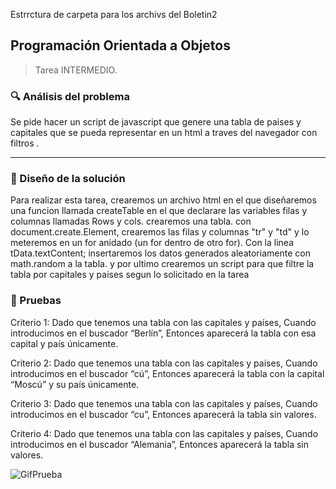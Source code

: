 Estrrctura de carpeta para los archivs del Boletin2
## Programación Orientada a Objetos




> Tarea INTERMEDIO.



### 🔍 Análisis del problema




Se pide hacer un script de javascript que genere una tabla de paises y capitales que se pueda representar en un html a traves del navegador con filtros .


---


### 📐 Diseño de la solución




Para realizar esta tarea, crearemos un archivo html en el que diseñaremos una funcion llamada createTable en el que declarare las variables filas y columnas llamadas Rows y cols.
crearemos una tabla.
con document.create.Element, crearemos las filas y columnas "tr" y "td"
y lo meteremos en un for anidado (un for dentro de otro for). Con la linea tData.textContent; insertaremos los datos generados aleatoriamente con math.random a la tabla.
y por ultimo crearemos un script para que filtre la tabla por capitales y paises segun lo solicitado en la tarea





### 📐 Pruebas

Criterio 1:
Dado que tenemos una tabla con las capitales y países,
Cuando introducimos en el buscador “Berlín”,
Entonces aparecerá la tabla con esa capital y país únicamente.

Criterio 2:
Dado que tenemos una tabla con las capitales y países,
Cuando introducimos en el buscador “cú”,
Entonces aparecerá la tabla con la capital “Moscú” y su país únicamente.

Criterio 3:
Dado que tenemos una tabla con las capitales y países,
Cuando introducimos en el buscador “cu”,
Entonces aparecerá la tabla sin valores.

Criterio 4:
Dado que tenemos una tabla con las capitales y países,
Cuando introducimos en el buscador “Alemania”,
Entonces aparecerá la tabla sin valores.

![GifPrueba](https://user-images.githubusercontent.com/95092587/202335906-d834c0c0-ee8b-4481-9096-78369913e461.gif)
